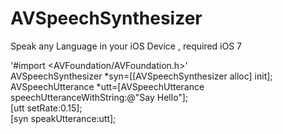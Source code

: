 AVSpeechSynthesizer
====================

Speak any Language in your iOS Device , required iOS 7 




'#import <AVFoundation/AVFoundation.h>'		
 AVSpeechSynthesizer *syn=[[AVSpeechSynthesizer alloc] init];		
AVSpeechUtterance *utt=[AVSpeechUtterance speechUtteranceWithString:@"Say Hello"];	
[utt setRate:0.15];		
[syn speakUtterance:utt];
